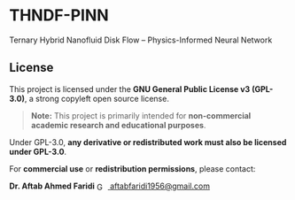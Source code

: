 # THNDF-PINN
Ternary Hybrid Nanofluid Disk Flow – Physics-Informed Neural Network

## License

This project is licensed under the **GNU General Public License v3 (GPL-3.0)**, a strong copyleft open source license.

> **Note:** This project is primarily intended for **non-commercial academic research and educational purposes**.

Under GPL-3.0, **any derivative or redistributed work must also be licensed under GPL-3.0**.

For **commercial use** or **redistribution permissions**, please contact:

**Dr. Aftab Ahmed Faridi** <a href="mailto:aftabfaridi1956@gmail.com"> <img src="https://upload.wikimedia.org/wikipedia/commons/4/4e/Gmail_Icon.png" alt="Gmail Logo" width="16" style="vertical-align:middle; margin-right:4px;"> </a> <a href="mailto:aftabfaridi1956@gmail.com">[aftabfaridi1956@gmail.com](mailto:aftabfaridi1956@gmail.com)</a>
